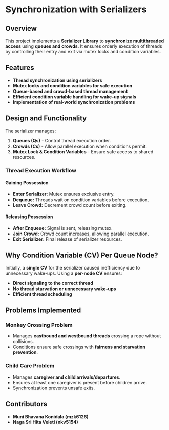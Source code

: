# Synchronization with Serializers

## Overview
This project implements a **Serializer Library** to **synchronize multithreaded access** using **queues and crowds**. It ensures orderly execution of threads by controlling their entry and exit via mutex locks and condition variables.

## Features
- **Thread synchronization using serializers**
- **Mutex locks and condition variables for safe execution**
- **Queue-based and crowd-based thread management**
- **Efficient condition variable handling for wake-up signals**
- **Implementation of real-world synchronization problems**

## Design and Functionality
The serializer manages:
1. **Queues (Qs)** - Control thread execution order.
2. **Crowds (Cs)** - Allow parallel execution when conditions permit.
3. **Mutex Lock & Condition Variables** - Ensure safe access to shared resources.

### **Thread Execution Workflow**
#### **Gaining Possession**
- **Enter Serializer:** Mutex ensures exclusive entry.
- **Dequeue:** Threads wait on condition variables before execution.
- **Leave Crowd:** Decrement crowd count before exiting.

#### **Releasing Possession**
- **After Enqueue:** Signal is sent, releasing mutex.
- **Join Crowd:** Crowd count increases, allowing parallel execution.
- **Exit Serializer:** Final release of serializer resources.

## Why Condition Variable (CV) Per Queue Node?
Initially, a **single CV** for the serializer caused inefficiency due to unnecessary wake-ups. Using a **per-node CV** ensures:
- **Direct signaling to the correct thread**
- **No thread starvation or unnecessary wake-ups**
- **Efficient thread scheduling**

## Problems Implemented
### **Monkey Crossing Problem**
- Manages **eastbound and westbound threads** crossing a rope without collisions.
- Conditions ensure safe crossings with **fairness and starvation prevention**.

### **Child Care Problem**
- Manages **caregiver and child arrivals/departures**.
- Ensures at least one caregiver is present before children arrive.
- Synchronization prevents unsafe exits.

## Contributors
- **Muni Bhavana Konidala (mzk6126)**
- **Naga Sri Hita Veleti (nkv5154)**
